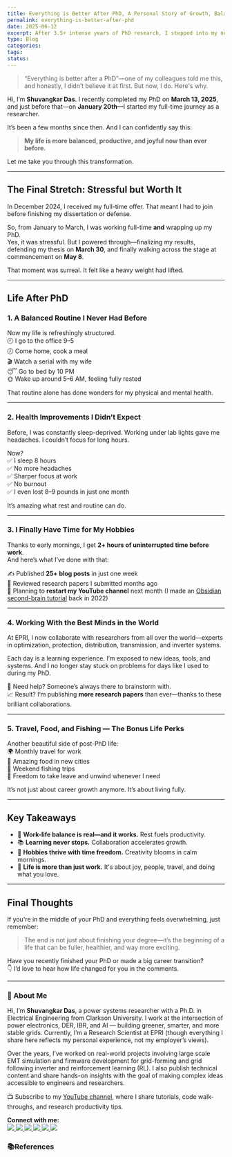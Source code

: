 ```yaml
---
title: Everything is Better After PhD, A Personal Story of Growth, Balance, and Joy
permalink: everything-is-better-after-phd
date: 2025-06-12
excerpt: After 3.5+ intense years of PhD research, I stepped into my new role as researcher—and everything changed. Here's how life improved across work, health, hobbies, and happiness.
type: Blog
categories: 
tags: 
status:
---
```



> “Everything is better after a PhD”—one of my colleagues told me this, and honestly, I didn’t believe it at first. But now, I do. Here's why.

Hi, I’m **Shuvangkar Das**. I recently completed my PhD on **March 13, 2025**, and just before that—on **January 20th**—I started my full-time journey as a researcher.

It’s been a few months since then. And I can confidently say this:

> **My life is more balanced, productive, and joyful now than ever before.**

Let me take you through this transformation.

---

## The Final Stretch: Stressful but Worth It

In December 2024, I received my full-time offer.
That meant I had to join before finishing my dissertation or defense.

So, from January to March, I was working full-time **and** wrapping up my PhD.  
Yes, it was stressful. But I powered through—finalizing my results, defending my thesis on **March 30**, and finally walking across the stage at commencement on **May 8**.

That moment was surreal. It felt like a heavy weight had lifted.

---
## Life After PhD
### 1. A Balanced Routine I Never Had Before

Now my life is refreshingly structured.  
🕘 I go to the office 9–5  
🕖 Come home, cook a meal  
🎬 Watch a serial with my wife  
😴 Go to bed by 10 PM  
🌞 Wake up around 5–6 AM, feeling fully rested

That routine alone has done wonders for my physical and mental health.

---

### 2. Health Improvements I Didn’t Expect

Before, I was constantly sleep-deprived. Working under lab lights gave me headaches. I couldn’t focus for long hours.

Now?  
✅ I sleep 8 hours  
✅ No more headaches  
✅ Sharper focus at work  
✅ No burnout  
✅ I even lost 8–9 pounds in just one month

It’s amazing what rest and routine can do.

---

### 3. I Finally Have Time for My Hobbies

Thanks to early mornings, I get **2+ hours of uninterrupted time before work**.  
And here’s what I’ve done with that:

✍️ Published **25+ blog posts** in just one week  
📄 Reviewed research papers I submitted months ago  
🎥 Planning to **restart my YouTube channel** next month (I made an [Obsidian second-brain tutorial](https://www.youtube.com/watch?v=suvEVzeEKgc) back in 2022)

---

### 4. Working With the Best Minds in the World

At EPRI, I now collaborate with researchers from all over the world—experts in optimization, protection, distribution, transmission, and inverter systems.

Each day is a learning experience. I’m exposed to new ideas, tools, and systems. And I no longer stay stuck on problems for days like I used to during my PhD.

🙌 Need help? Someone’s always there to brainstorm with.  
📈 Result? I’m publishing **more research papers** than ever—thanks to these brilliant collaborations.

---

### 5. Travel, Food, and Fishing — The Bonus Life Perks

Another beautiful side of post-PhD life:  
🌍 Monthly travel for work  
🍱 Amazing food in new cities  
🎣 Weekend fishing trips  
🧳 Freedom to take leave and unwind whenever I need

It’s not just about career growth anymore. It’s about living fully.

---

## Key Takeaways
- 🎯 **Work-life balance is real—and it works.** Rest fuels productivity.
- 📚 **Learning never stops.** Collaboration accelerates growth.
- 🎨 **Hobbies thrive with time freedom.** Creativity blooms in calm mornings.
- 🌿 **Life is more than just work.** It's about joy, people, travel, and doing what you love.

---

## Final Thoughts

If you're in the middle of your PhD and everything feels overwhelming, just remember:

> The end is not just about finishing your degree—it’s the beginning of a life that can be fuller, healthier, and way more exciting.

Have you recently finished your PhD or made a big career transition?  
👇 I’d love to hear how life changed for you in the comments.



---
### 👋 About Me
Hi, I’m **Shuvangkar Das**, a power systems researcher with a Ph.D. in Electrical Engineering from Clarkson University. I work at the intersection of power electronics, DER, IBR, and AI — building greener, smarter, and more stable grids. Currently, I’m a Research Scientist at EPRI (though everything I share here reflects my personal experience, not my employer’s views).

Over the years, I’ve worked on real-world projects involving large scale EMT simulation and firmware development for  grid-forming and grid following inverter and reinforcement learning (RL). I also publish technical content and share hands-on insights with the goal of making complex ideas accessible to engineers and researchers.

📺 Subscribe to my [YouTube channel](https://www.youtube.com/@ShuvangkarDas), where I share tutorials, code walk-throughs, and research productivity tips.

<p><strong>Connect with me:<br></strong>
<a href="https://www.youtube.com/@ShuvangkarDas" target="_blank">
    <img src="https://img.shields.io/badge/YouTube-Subscribe-red?style=for-the-badge&logo=youtube">
  </a>
  <a href="https://www.linkedin.com/in/ShuvangkarDas" target="_blank">
    <img src="https://img.shields.io/badge/LinkedIn-Connect-blue?style=for-the-badge&logo=linkedin">
  </a>
  <a href="https://newsletter.shuvangkardas.com" target="_blank">
    <img src="https://img.shields.io/badge/Newsletter-Subscribe-blue?style=for-the-badge">
  </a>
  <a href="https://twitter.com/shuvangkar_das" target="_blank">
    <img src="https://img.shields.io/badge/Twitter-Follow-blue?style=for-the-badge&logo=twitter">
  </a>
  
  <a href="https://github.com/shuvangkardas" target="_blank">
    <img src="https://img.shields.io/badge/GitHub-Follow-black?style=for-the-badge&logo=github">
  </a>
  <a href="https://blog.shuvangkardas.com" target="_blank">
    <img src="https://img.shields.io/badge/Blog-Read-blueviolet?style=for-the-badge">
  </a>
  
</p>

### 📚References




